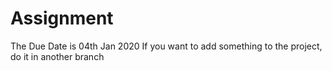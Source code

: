 # Assignment
The Due Date is 04th Jan 2020
If you want to add something to the project, do it in another branch
